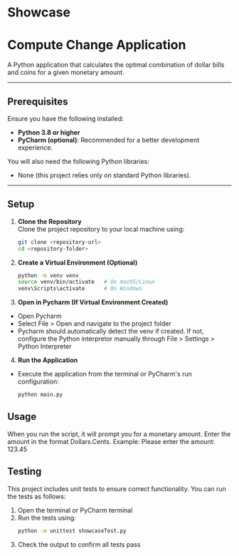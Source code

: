 # Showcase
# Compute Change Application

A Python application that calculates the optimal combination of dollar bills and coins for a given monetary amount. 

---


## Prerequisites

Ensure you have the following installed:

- **Python 3.8 or higher**
- **PyCharm (optional)**: Recommended for a better development experience.

You will also need the following Python libraries:

- None (this project relies only on standard Python libraries).

---

## Setup

1. **Clone the Repository**  
   Clone the project repository to your local machine using:
   ```bash
   git clone <repository-url>
   cd <repository-folder>
2. **Create a Virtual Environment (Optional)**
   ```bash
   python -m venv venv
   source venv/bin/activate   # On macOS/Linux
   venv\Scripts\activate      # On Windows
3. **Open in Pycharm (If Virtual Environment Created)**
- Open Pycharm
- Select File > Open and navigate to the project folder
- Pycharm should automatically detect the venv if created. If not, configure the Python interpretor manually through File > Settings > Python Interpreter
4. **Run the Application**
  - Execute the application from the terminal or PyCharm's run configuration:
    ```bash
    python main.py

## Usage
When you run the script, it will prompt you for a monetary amount. Enter the amount in the format Dollars.Cents. Example:
  Please enter the amount: 123.45

## Testing
This project includes unit tests to ensure correct functionality. You can run the tests as follows: 
1. Open the terminal or PyCharm terminal
2. Run the tests using:
   ```bash
   python -m unittest showcaseTest.py
3. Check the output to confirm all tests pass
